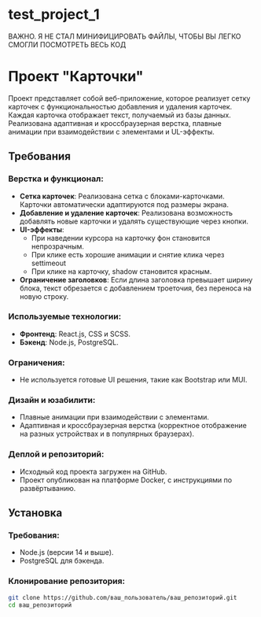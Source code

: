# test_project_1
ВАЖНО. Я НЕ СТАЛ МИНИФИЦИРОВАТЬ ФАЙЛЫ, ЧТОБЫ ВЫ ЛЕГКО СМОГЛИ ПОСМОТРЕТЬ ВЕСЬ КОД

# Проект "Карточки"

Проект представляет собой веб-приложение, которое реализует сетку карточек с функциональностью добавления и удаления карточек. Каждая карточка отображает текст, получаемый из базы данных. Реализована адаптивная и кроссбраузерная верстка, плавные анимации при взаимодействии с элементами и UL-эффекты.

## Требования

### Верстка и функционал:
- **Сетка карточек**: Реализована сетка с блоками-карточками. Карточки автоматически адаптируются под размеры экрана.
- **Добавление и удаление карточек**: Реализована возможность добавлять новые карточки и удалять существующие через кнопки.
- **UI-эффекты**: 
  - При наведении курсора на карточку фон становится непрозрачным.
  - При клике есть хорошие анимации и снятие клика через settimeout
  - При клике на карточку, shadow становится красным.
- **Ограничение заголовков**: Если длина заголовка превышает ширину блока, текст обрезается с добавлением троеточия, без переноса на новую строку.

### Используемые технологии:
- **Фронтенд**: React.js, CSS и SCSS.
- **Бэкенд**: Node.js, PostgreSQL.
  
### Ограничения:
- Не используется готовые UI решения, такие как Bootstrap или MUI.

### Дизайн и юзабилити:
- Плавные анимации при взаимодействии с элементами.
- Адаптивная и кроссбраузерная верстка (корректное отображение на разных устройствах и в популярных браузерах).

### Деплой и репозиторий:
- Исходный код проекта загружен на GitHub.
- Проект опубликован на платформе Docker, с инструкциями по развёртыванию.

## Установка

### Требования:
- Node.js (версии 14 и выше).
- PostgreSQL для бэкенда.
  
### Клонирование репозитория:
```bash
git clone https://github.com/ваш_пользователь/ваш_репозиторий.git
cd ваш_репозиторий
